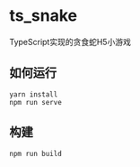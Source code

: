 # ts_snake
TypeScript实现的贪食蛇H5小游戏

## 如何运行
```
yarn install
npm run serve
```

## 构建

```
npm run build
```
